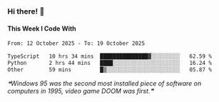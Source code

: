 ### Hi there! 👋

#### This Week I Code With
<!--START_SECTION:waka-->

```txt
From: 12 October 2025 - To: 19 October 2025

TypeScript   10 hrs 34 mins  ███████████████▓░░░░░░░░░   62.59 %
Python       2 hrs 44 mins   ████░░░░░░░░░░░░░░░░░░░░░   16.24 %
Other        59 mins         █▒░░░░░░░░░░░░░░░░░░░░░░░   05.87 %
```

<!--END_SECTION:waka-->

<!--STARTS_HERE_QUOTE_README-->
<i>❝Windows 95 was the second most installed piece of software on computers in 1995, video game DOOM was first.❞</i>
<!--ENDS_HERE_QUOTE_README-->

